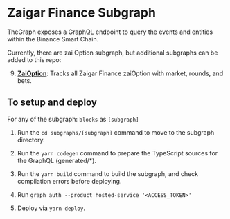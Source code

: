 # Zaigar Finance Subgraph

TheGraph exposes a GraphQL endpoint to query the events and entities within the Binance Smart Chain.

Currently, there are zai Option subgraph, but additional subgraphs can be added to this repo:


9. **[ZaiOption](https://thegraph.com/legacy-explorer/subgraph/pancakeswap/prediction-v2)**: Tracks all Zaigar Finance zaiOption with market, rounds, and bets.


## To setup and deploy

For any of the subgraph: `blocks` as `[subgraph]`

1. Run the `cd subgraphs/[subgraph]` command to move to the subgraph directory.

2. Run the `yarn codegen` command to prepare the TypeScript sources for the GraphQL (generated/*).

3. Run the `yarn build` command to build the subgraph, and check compilation errors before deploying.

4. Run `graph auth --product hosted-service '<ACCESS_TOKEN>'`

5. Deploy via `yarn deploy`.
